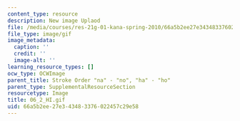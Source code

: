 ```yaml
---
content_type: resource
description: New image Uplaod
file: /media/courses/res-21g-01-kana-spring-2010/66a5b2ee27e343483376022457c29e58_06_2_HI.gif
file_type: image/gif
image_metadata:
  caption: ''
  credit: ''
  image-alt: ''
learning_resource_types: []
ocw_type: OCWImage
parent_title: Stroke Order "na" - "no", "ha" - "ho"
parent_type: SupplementalResourceSection
resourcetype: Image
title: 06_2_HI.gif
uid: 66a5b2ee-27e3-4348-3376-022457c29e58
---
```

